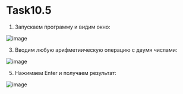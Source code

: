 # Task10.5
1) Запускаем программу и видим окно:
   
![image](https://github.com/user-attachments/assets/28972234-f357-4d16-a5b4-cb8c65bae14f)
   
3) Вводим любую арифметиическую операцию с двумя числами:
   
![image](https://github.com/user-attachments/assets/39ecfc4d-2080-4dd3-846a-4bd00e2a2df9)

5) Нажимаем Enter и получаем результат:

![image](https://github.com/user-attachments/assets/eb7c829d-7e5f-41b4-a87a-a693849beaec)

   
